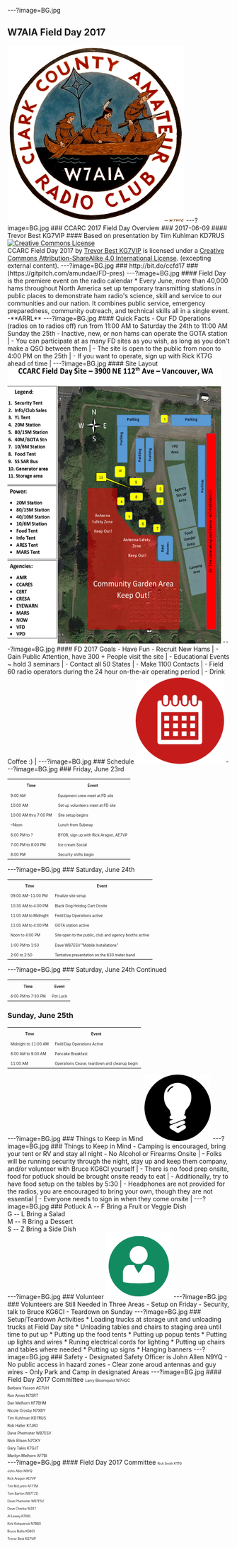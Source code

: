 ---?image=BG.jpg
## W7AIA Field Day 2017
<img src="W7AIA.png" alt="Calendar Icon" height="400" width="400"> 
---?image=BG.jpg
### CCARC 2017 Field Day Overview
### 2017-06-09
#### Trevor Best KG7VIP
#### Based on presentation by Tim Kuhlman KD7RUS
<a rel="license" href="http://creativecommons.org/licenses/by-sa/4.0/"><img alt="Creative Commons License" style="border-width:0" src="https://i.creativecommons.org/l/by-sa/4.0/88x31.png" /></a><br /><span xmlns:dct="http://purl.org/dc/terms/" href="http://purl.org/dc/dcmitype/InteractiveResource" property="dct:title" rel="dct:type">CCARC Field Day 2017</span> by <a xmlns:cc="http://creativecommons.org/ns#" href="https://gitpitch.com/amundae/FD-pres" property="cc:attributionName" rel="cc:attributionURL">Trevor Best KG7VIP</a> is licensed under a <a rel="license" href="http://creativecommons.org/licenses/by-sa/4.0/">Creative Commons Attribution-ShareAlike 4.0 International License</a>. (excepting external content)</a>.
---?image=BG.jpg
### http://bit.do/ccfd17
### (https://gitpitch.com/amundae/FD-pres)
---?image=BG.jpg
#### Field Day is the premiere event on the radio calendar
* Every June, more than 40,000 hams throughout North America set up temporary transmitting stations in public places to demonstrate ham radio's science, skill and service to our communities and our nation. It combines public service, emergency preparedness, community outreach, and technical skills all in a single event. -**ARRL** 
---?image=BG.jpg
#### Quick Facts
- Our FD Operations (radios on to radios off) run from 11:00 AM to Saturday the 24th to 11:00 AM Sunday the 25th
- Inactive, new, or non hams can operate the GOTA station |
- You can participate at as many FD sites as you wish, as long as you don't make a QSO between them |
- The site is open to the public from noon to 4:00 PM on the 25th |
- If you want to operate, sign up with Rick KT7G ahead of time |
---?image=BG.jpg
#### Site Layout
<img src="SITE.png" height="625" width="483"> 
---?image=BG.jpg
#### FD 2017 Goals
- Have Fun
- Recruit New Hams |
- Gain Public Attention, have 300 + People visit the site |
- Educational Events ~ hold 3 seminars |
- Contact all 50 States |
- Make 1100 Contacts |
- Field 60 radio operators during the 24 hour on-the-air operating period |
- Drink Coffee :) |
---?image=BG.jpg
### Schedule
<img src="Calendar-Icon.png" alt="Calendar Icon" height="200" width="200"> 
---?image=BG.jpg
### Friday, June 23rd
<table>
  <tr>
    <th><span style="font-size:0.6em">Time</span></th>
    <th><span style="font-size:0.6em">Event</span></th> 
  </tr>
  <tr>
    <td><span style="font-size:0.6em">9:00 AM</span></td>
    <td><span style="font-size:0.6em">Equipment crew meet at FD site</span></td> 
  </tr>
  <tr class="fragment">
    <td><span style="font-size:0.6em">10:00 AM</span></td>
    <td><span style="font-size:0.6em">Set up volunteers meet at FD site</span></td>
  </tr>
  <tr class="fragment">
    <td><span style="font-size:0.6em">10:00 AM thru 7:00 PM</span></td>
    <td><span style="font-size:0.6em">Site setup begins</span></td>
  </tr>
  <tr class="fragment">
    <td><span style="font-size:0.6em">~Noon</span></td>
    <td><span style="font-size:0.6em">Lunch from Subway</span></td>
  </tr>
  <tr class="fragment">
    <td><span style="font-size:0.6em">6:00 PM to ?</span></td>
    <td><span style="font-size:0.6em">BYOR, sign up with Rick Aragon, AE7VP</span></td>
  </tr>
  <tr class="fragment">
    <td><span style="font-size:0.6em">7:00 PM to 8:00 PM</span></td>
    <td><span style="font-size:0.6em">Ice cream Social</span></td>
  </tr>
  <tr class="fragment">
    <td><span style="font-size:0.6em">8:00 PM</span></td>
    <td><span style="font-size:0.6em">Security shifts begin</span></td>
  </tr>
</table>
---?image=BG.jpg
### Saturday, June 24th
<table>
  <tr>
    <th><span style="font-size:0.6em">Time</span></th>
    <th><span style="font-size:0.6em">Event</span></th> 
  </tr>
  <tr>
    <td><span style="font-size:0.6em">09:00 AM-11:00 PM</span></td>
    <td><span style="font-size:0.6em">Finalize site setup</span></td> 
  </tr>
  <tr>
    <tr class="fragment">
    <td><span style="font-size:0.6em">10:30 AM to 4:00 PM</span></td>
    <td><span style="font-size:0.6em">Black Dog Hotdog Cart Onsite</span></td>
  </tr>
  <tr>
    <tr class="fragment">
    <td><span style="font-size:0.6em">11:00 AM to Midnight</span></td>
    <td><span style="font-size:0.6em">Field Day Operations active</span></td>
  </tr>
    <tr>
    <tr class="fragment">
    <td><span style="font-size:0.6em">11:00 AM to 4:00 PM</span></td>
    <td><span style="font-size:0.6em">GOTA station active</span></td>
  </tr>
    <tr class="fragment">
    <td><span style="font-size:0.6em">Noon to 4:00 PM </span></td>
    <td><span style="font-size:0.6em">Site open to the public, club and agency booths active</span></td>
  </tr>
    <tr>
    <tr class="fragment">
    <td><span style="font-size:0.6em">1:00 PM to 1:50</span></td>
    <td><span style="font-size:0.6em">Dave WB7ESV "Mobile Installations"</span></td>
  </tr>
    <tr>
    <tr class="fragment">
    <td><span style="font-size:0.6em">2:00 to 2:50</span></td>
    <td><span style="font-size:0.6em">Tentative presentation on the 630 meter band</span></td>
  </tr>
</table>
---?image=BG.jpg
### Saturday, June 24th Continued
<table>
  <tr>
    <th><span style="font-size:0.6em">Time</span></th>
    <th><span style="font-size:0.6em">Event</span></th> 
  </tr>
   <tr>
    <td><span style="font-size:0.6em">6:00 PM to 7:30 PM</span></td>
    <td><span style="font-size:0.6em">Pot Luck</span></td>
  </tr>
</table>
<h3>Sunday, June 25th</h3>
<table>
  <tr>
    <th><span style="font-size:0.6em">Time</span></th>
    <th><span style="font-size:0.6em">Event</span></th> 
  </tr>
  <tr>
    <td><span style="font-size:0.6em">Midnight to 11:00 AM</span></td>
    <td><span style="font-size:0.6em">Field Day Operations Active</span></td> 
  </tr>
  <tr>
    <td><span style="font-size:0.6em">8:00 AM to 9:00 AM</span></td>
    <td><span style="font-size:0.6em">Pancake Breakfast</span></td>
  </tr>
  <tr>
    <td><span style="font-size:0.6em">11:00 AM</span></td>
    <td><span style="font-size:0.6em">Operations Cease, teardown and cleanup begin</span></td>
  </tr>
  </table>
---?image=BG.jpg
### Things to Keep in Mind
<img src="LIGHT.png" alt="light bulb" height="150" width="150"> 
---?image=BG.jpg
### Things to Keep in Mind
- Camping is encouraged, bring your tent or RV and stay all night
- No Alcohol or Firearms Onsite |
- Folks will be running security through the night, stay up and keep them company, and/or volunteer with Bruce KG6CI yourself |
- There is no food prep onsite, food for potluck should be brought onsite ready to eat |
- Additionally, try to have food setup on the tables by 5:30 |
- Headphones are not provided for the radios, you are encouraged to bring your own, though they are not essential |
- Everyone needs to sign in when they come onsite |
---?image=BG.jpg
### Potluck
A -- F Bring a Fruit or Veggie Dish<br>
G -- L Bring a Salad<br>
M -- R Bring a Dessert<br>
S -- Z Bring a Side Dish<br>
---?image=BG.jpg
### Volunteer
<img src="PERSON.png" alt="Person Icon" height="150" width="150"> 
---?image=BG.jpg
### Volunteers are Still Needed in Three Areas
- Setup on Friday
- Security, talk to Bruce KG6CI
- Teardown on Sunday
---?image=BG.jpg
### Setup/Teardown Activities
* Loading trucks at storage unit and unloading trucks at Field Day site
* Unloading tables and chairs to staging area until time to put up
* Putting up the food tents
* Putting up popup tents
* Putting up lights and wires
* Runing electrical cords for lighting
* Putting up chairs and tables where needed
* Putting up signs
* Hanging banners
---?image=BG.jpg
### Safety
- Designated Safety Officer is John Allen N9YQ
- No public access in hazard zones
- Clear zone aroud antennas and guy wires
- Only Park and Camp in designated Areas
---?image=BG.jpg
#### Field Day 2017 Committee
<span style="font-size:0.6em"> 
Larry Bloomquist W7HGC<br>
Barbara Yasson AC7UH<br>
Ron Ames N7SRT<br>
Dan Melhorn KF7BHM<br>
Nicole Crosby N7XBY<br>
Tim Kuhlman KD7RUS<br>
Rob Haller K7JAO<br>
Dave Phemister WB7ESV<br>
Nick Ellson N7CKY<br>
Gary Takis K7GJT<br>
Marilyn Melhorn AF7BI<br>
</span>
---?image=BG.jpg
#### Field Day 2017 Committee
<span style="font-size:0.5em">
Rick Smith KT7G<br>
John Allen N9YQ<br>
Rick Aragon AE7VP<br>
Tim McLaren AF7TM<br>
Tom Barton WB7TZD<br>
Dave Phemister WB7ESV<br>
Dave Cherba WZ8T<br>
Al Lewey K7ABL<br>
Kirk Kirkpatrick N7BBX <br>
Bruce Bullis KG6CI<br>
Trevor Best KG7VIP<br></span>
